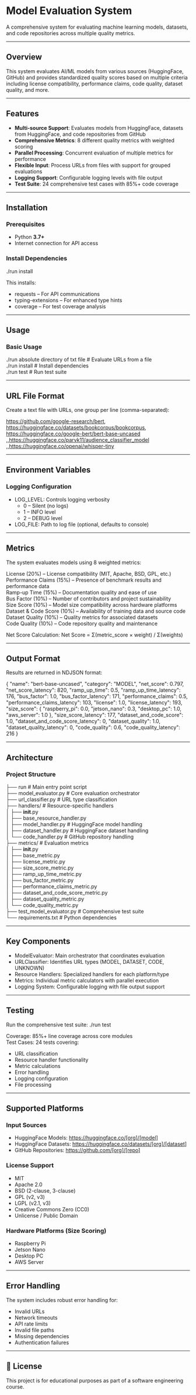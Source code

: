 # Model Evaluation System

A comprehensive system for evaluating machine learning models, datasets, and code repositories across multiple quality metrics.

---

## Overview
This system evaluates AI/ML models from various sources (HuggingFace, GitHub) and provides standardized quality scores based on multiple criteria including license compatibility, performance claims, code quality, dataset quality, and more.

---

## Features
- **Multi-source Support**: Evaluates models from HuggingFace, datasets from HuggingFace, and code repositories from GitHub  
- **Comprehensive Metrics**: 8 different quality metrics with weighted scoring  
- **Parallel Processing**: Concurrent evaluation of multiple metrics for performance  
- **Flexible Input**: Process URLs from files with support for grouped evaluations  
- **Logging Support**: Configurable logging levels with file output  
- **Test Suite**: 24 comprehensive test cases with 85%+ code coverage  

---

## Installation

### Prerequisites
- Python **3.7+**
- Internet connection for API access

### Install Dependencies
./run install

This installs:
- requests – For API communications  
- typing-extensions – For enhanced type hints  
- coverage – For test coverage analysis  

---

## Usage

### Basic Usage
./run absolute directory of txt file        # Evaluate URLs from a file  
./run install         # Install dependencies  
./run test            # Run test suite  

---

## URL File Format
Create a text file with URLs, one group per line (comma-separated):

https://github.com/google-research/bert, https://huggingface.co/datasets/bookcorpus/bookcorpus, https://huggingface.co/google-bert/bert-base-uncased  
,,https://huggingface.co/parvk11/audience_classifier_model  
,,https://huggingface.co/openai/whisper-tiny  

---

## Environment Variables

### Logging Configuration
- LOG_LEVEL: Controls logging verbosity  
  - 0 – Silent (no logs)  
  - 1 – INFO level  
  - 2 – DEBUG level  
- LOG_FILE: Path to log file (optional, defaults to console)  

---

## Metrics

The system evaluates models using 8 weighted metrics:

License (20%) – License compatibility (MIT, Apache, BSD, GPL, etc.)  
Performance Claims (15%) – Presence of benchmark results and performance data  
Ramp-up Time (15%) – Documentation quality and ease of use  
Bus Factor (10%) – Number of contributors and project sustainability  
Size Score (10%) – Model size compatibility across hardware platforms  
Dataset & Code Score (10%) – Availability of training data and source code  
Dataset Quality (10%) – Quality metrics for associated datasets  
Code Quality (10%) – Code repository quality and maintenance  

Net Score Calculation:
Net Score = Σ(metric_score × weight) / Σ(weights)  

---

## Output Format
Results are returned in NDJSON format:

{
  "name": "bert-base-uncased",
  "category": "MODEL",
  "net_score": 0.797,
  "net_score_latency": 820,
  "ramp_up_time": 0.5,
  "ramp_up_time_latency": 176,
  "bus_factor": 1.0,
  "bus_factor_latency": 171,
  "performance_claims": 0.5,
  "performance_claims_latency": 103,
  "license": 1.0,
  "license_latency": 193,
  "size_score": {
    "raspberry_pi": 0.0,
    "jetson_nano": 0.3,
    "desktop_pc": 1.0,
    "aws_server": 1.0
  },
  "size_score_latency": 177,
  "dataset_and_code_score": 1.0,
  "dataset_and_code_score_latency": 0,
  "dataset_quality": 1.0,
  "dataset_quality_latency": 0,
  "code_quality": 0.6,
  "code_quality_latency": 216
}

---

## Architecture

### Project Structure
├── run                     # Main entry point script  
├── model_evaluator.py      # Core evaluation orchestrator  
├── url_classifier.py       # URL type classification  
├── handlers/               # Resource-specific handlers  
│   ├── __init__.py  
│   ├── base_resource_handler.py  
│   ├── model_handler.py    # HuggingFace model handling  
│   ├── dataset_handler.py  # HuggingFace dataset handling  
│   └── code_handler.py     # GitHub repository handling  
├── metrics/                # Evaluation metrics  
│   ├── __init__.py  
│   ├── base_metric.py  
│   ├── license_metric.py  
│   ├── size_score_metric.py  
│   ├── ramp_up_time_metric.py  
│   ├── bus_factor_metric.py  
│   ├── performance_claims_metric.py  
│   ├── dataset_and_code_score_metric.py  
│   ├── dataset_quality_metric.py  
│   └── code_quality_metric.py  
├── test_model_evaluator.py # Comprehensive test suite  
└── requirements.txt        # Python dependencies  

---

## Key Components
- ModelEvaluator: Main orchestrator that coordinates evaluation  
- URLClassifier: Identifies URL types (MODEL, DATASET, CODE, UNKNOWN)  
- Resource Handlers: Specialized handlers for each platform/type  
- Metrics: Individual metric calculators with parallel execution  
- Logging System: Configurable logging with file output support  

---

## Testing
Run the comprehensive test suite:
./run test  

Coverage: 85%+ line coverage across core modules  
Test Cases: 24 tests covering:  
- URL classification  
- Resource handler functionality  
- Metric calculations  
- Error handling  
- Logging configuration  
- File processing  

---

## Supported Platforms

### Input Sources
- HuggingFace Models: https://huggingface.co/[org]/[model]  
- HuggingFace Datasets: https://huggingface.co/datasets/[org]/[dataset]  
- GitHub Repositories: https://github.com/[org]/[repo]  

### License Support
- MIT  
- Apache 2.0  
- BSD (2-clause, 3-clause)  
- GPL (v2, v3)  
- LGPL (v2.1, v3)  
- Creative Commons Zero (CC0)  
- Unlicense / Public Domain  

### Hardware Platforms (Size Scoring)
- Raspberry Pi  
- Jetson Nano  
- Desktop PC  
- AWS Server  

---

## Error Handling
The system includes robust error handling for:  
- Invalid URLs  
- Network timeouts  
- API rate limits  
- Invalid file paths  
- Missing dependencies  
- Authentication failures  

---

## 📄 License
This project is for educational purposes as part of a software engineering course.

